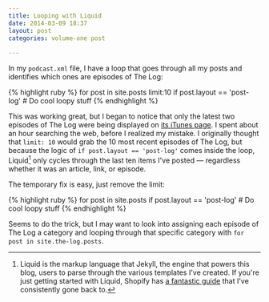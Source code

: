 ```yaml
---
title: Looping with Liquid
date: 2014-03-09 18:37
layout: post
categories: volume-one post
 
---
```



In my `podcast.xml` file, I have a loop that goes through all my posts and identifies which ones are episodes of The Log:

{% highlight ruby %}
for post in site.posts limit:10
  if post.layout == 'post-log'
    # Do cool loopy stuff
{% endhighlight %}

This was working great, but I began to notice that only the latest two episodes of The Log were being displayed on [its iTunes page](https://itunes.apple.com/us/podcast/the-log/id830009186?mt=2). I spent about an hour searching the web, before I realized my mistake. I originally thought that `limit: 10` would grab the 10 most recent episodes of The Log, but because the logic of `if post.layout == 'post-log'` comes inside the loop, Liquid[^1] only cycles through the last ten items I've posted &mdash; regardless whether it was an article, link, or episode.

The temporary fix is easy, just remove the limit:

{% highlight ruby %}
for post in site.posts
  if post.layout == 'post-log'
    # Do cool loopy stuff
{% endhighlight %}

Seems to do the trick, but I may want to look into assigning each episode of The Log a category and looping through that specific category with `for post in site.the-log.posts`.

[^1]: Liquid is the markup language that Jekyll, the engine that powers this blog, users to parse through the various templates I've created. If you're just getting started with Liquid, Shopify has [a fantastic guide](https://github.com/Shopify/liquid/wiki/Liquid-for-Designers) that I've consistently gone back to.
